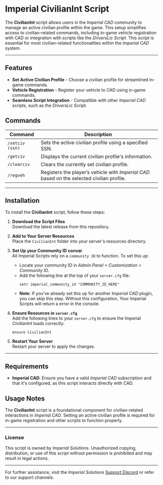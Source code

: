 # Imperial CivilianInt Script

The **CivilianInt** script allows users in the *Imperial CAD* community to manage an active civilian profile within the game. This setup simplifies access to civilian-related commands, including in-game vehicle registration with CAD or integration with scripts like the *DriversLic Script*. This script is essential for most civilian-related functionalities within the *Imperial CAD* system.

---

## Features

- **Set Active Civilian Profile** - Choose a civilian profile for streamlined in-game commands.
- **Vehicle Registration** - Register your vehicle to CAD using in-game commands.
- **Seamless Script Integration** - Compatible with other *Imperial CAD* scripts, such as the *DriversLic Script*.

## Commands

| Command               | Description                                                                                     |
|-----------------------|-------------------------------------------------------------------------------------------------|
| `/setciv (ssn)`      | Sets the active civilian profile using a specified SSN.                                         |
| `/getciv`            | Displays the current civilian profile's information.                                            |
| `/clearciv`          | Clears the currently set civilian profile.                                                      |
| `/regveh`            | Registers the player’s vehicle with *Imperial CAD* based on the selected civilian profile.      |

---

## Installation

To install the **CivilianInt** script, follow these steps:

1. **Download the Script Files**  
   Download the latest release from this repository.

2. **Add to Your Server Resources**  
   Place the `CivilianInt` folder into your server's resources directory.

3. **Set Up your Community ID convar**  
   All Imperial Scripts rely on a `community ID` to function. To set this up:
   
   - Locate your community ID in *Admin Panel > Customization > Community ID*.
   - Add the following line at the top of your `server.cfg` file:
     ```plaintext
     setr imperial_community_id "COMMUNITY_ID_HERE"
     ```
   - **Note**: If you've already set this up for another *Imperial CAD* plugin, you can skip this step. Without this configuration, Your Imperial Scripts will return a error in the console.

4. **Ensure Resources in `server.cfg`**  
   Add the following lines to your `server.cfg` to ensure the Imperial *CivilianInt* loads correctly:
   ```plaintext
   ensure CivilianInt
   ```

5. **Restart Your Server**  
   Restart your server to apply the changes.

---

## Requirements

- **Imperial CAD**: Ensure you have a valid *Imperial CAD* subscription and that it's configured, as this script interacts directly with CAD.


## Usage Notes

The **CivilianInt** script is a foundational component for civilian-related interactions in *Imperial CAD*. Setting an active civilian profile is required for in-game registration and other scripts to function properly.

---

### License

This script is owned by *Imperial Solutions*. Unauthorized copying, distribution, or use of this script without permission is prohibited and may result in legal actions.

--- 

For further assistance, visit the *Imperial Solutions* [Support Discord](https://discord.gg/N5UJBSDdsn) or refer to our support channels.
